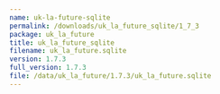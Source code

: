 ```yaml
---
name: uk-la-future-sqlite
permalink: /downloads/uk_la_future_sqlite/1_7_3
package: uk_la_future
title: uk_la_future_sqlite
filename: uk_la_future.sqlite
version: 1.7.3
full_version: 1.7.3
file: /data/uk_la_future/1.7.3/uk_la_future.sqlite
---
```

